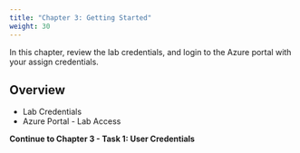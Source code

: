 ```yaml
---
title: "Chapter 3: Getting Started" 
weight: 30
---
```


In this chapter, review the lab credentials, and login to the Azure portal with your assign credentials.

## Overview

- Lab Credentials
- Azure Portal - Lab Access

**Continue to Chapter 3 - Task 1: User Credentials**
